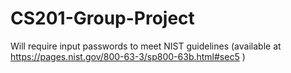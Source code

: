 # CS201-Group-Project

Will require input passwords to meet NIST guidelines (available at https://pages.nist.gov/800-63-3/sp800-63b.html#sec5 )
  
